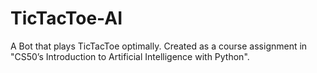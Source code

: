 # TicTacToe-AI
A Bot that plays TicTacToe optimally. Created as a course assignment in "CS50’s Introduction to Artificial Intelligence with Python".
